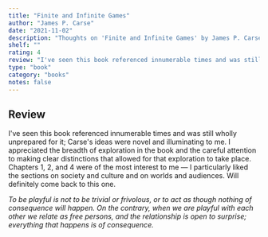 ```yaml
---
title: "Finite and Infinite Games"
author: "James P. Carse"
date: "2021-11-02"
description: "Thoughts on 'Finite and Infinite Games' by James P. Carse."
shelf: ""
rating: 4
review: "I've seen this book referenced innumerable times and was still wholly unprepared for it; Carse's ideas were novel and illuminating to me. I appreciated the breadth of exploration in the book and the careful attention to making clear distinctions that allowed for that exploration to take place. Chapters 1, 2, and 4 were of the most interest to me — I particularly liked the sections on society and culture and on worlds and audiences. Will definitely come back to this one.<br/><br/><i>To be playful is not to be trivial or frivolous, or to act as though nothing of consequence will happen. On the contrary, when we are playful with each other we relate as free persons, and the relationship is open to surprise; everything that happens is of consequence.</i>"
type: "book"
category: "books"
notes: false
---
```


## Review

I've seen this book referenced innumerable times and was still wholly unprepared for it; Carse's ideas were novel and illuminating to me. I appreciated the breadth of exploration in the book and the careful attention to making clear distinctions that allowed for that exploration to take place. Chapters 1, 2, and 4 were of the most interest to me — I particularly liked the sections on society and culture and on worlds and audiences. Will definitely come back to this one.

_To be playful is not to be trivial or frivolous, or to act as though nothing of consequence will happen. On the contrary, when we are playful with each other we relate as free persons, and the relationship is open to surprise; everything that happens is of consequence._
